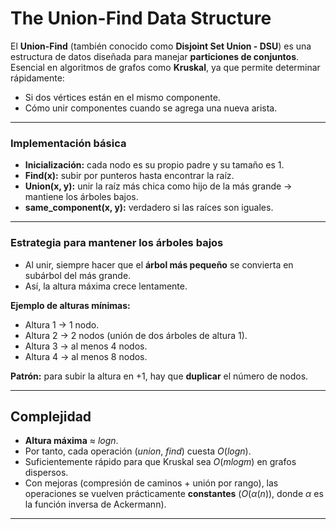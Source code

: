 # The Union-Find Data Structure

El **Union-Find** (también conocido como **Disjoint Set Union - DSU**) es una estructura de datos diseñada para manejar **particiones de conjuntos**. Esencial en algoritmos de grafos como **Kruskal**, ya que permite determinar rápidamente:
- Si dos vértices están en el mismo componente.
- Cómo unir componentes cuando se agrega una nueva arista.

---

### Implementación básica

* **Inicialización:** cada nodo es su propio padre y su tamaño es 1.
* **Find(x):** subir por punteros hasta encontrar la raíz.
* **Union(x, y):** unir la raíz más chica como hijo de la más grande → mantiene los árboles bajos.
* **same\_component(x, y):** verdadero si las raíces son iguales.

---

### Estrategia para mantener los árboles bajos

* Al unir, siempre hacer que el **árbol más pequeño** se convierta en subárbol del más grande.
* Así, la altura máxima crece lentamente.

**Ejemplo de alturas mínimas:**

* Altura 1 → 1 nodo.
* Altura 2 → 2 nodos (unión de dos árboles de altura 1).
* Altura 3 → al menos 4 nodos.
* Altura 4 → al menos 8 nodos.

**Patrón:** para subir la altura en +1, hay que **duplicar** el número de nodos.

---

## Complejidad

* **Altura máxima** ≈ $log n$.
* Por tanto, cada operación ($union$, $find$) cuesta $O(log n)$.
* Suficientemente rápido para que Kruskal sea $O(m log m)$ en grafos dispersos.
* Con mejoras (compresión de caminos + unión por rango), las operaciones se vuelven prácticamente **constantes** ($O(α(n))$, donde $α$ es la función inversa de Ackermann).

---